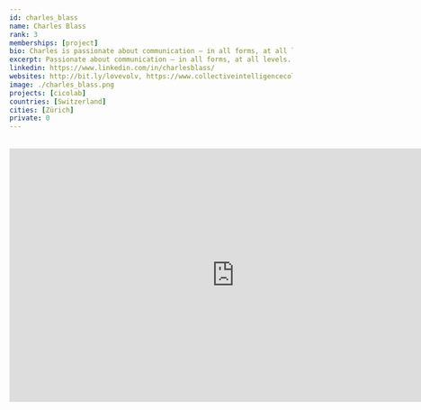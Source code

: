 ```yaml
---
id: charles_blass
name: Charles Blass
rank: 3
memberships: [project]
bio: Charles is passionate about communication – in all forms, at all levels – and sees it as fundamental to cooperation and collaboration of any kind. Charles is a DJ, festival producer, sound engineer and mapping freak. He's been mind-mapping for a long time, and also weaving networks and communities, projects and solutions for helping people and the planet. Media creator, broadcaster, archivist and nonprofit director, Charles is based in Zurich, Switzerland.
excerpt: Passionate about communication – in all forms, at all levels.
linkedin: https://www.linkedin.com/in/charlesblass/
websites: http://bit.ly/lovevolv, https://www.collectiveintelligencecollaboratory.com/
image: ./charles_blass.png
projects: [cicolab]
countries: [Switzerland]
cities: [Zürich]
private: 0
---
```


<BR>

<iframe src="https://player.vimeo.com/video/437905055" width="800" height="450" frameborder="0" allow="autoplay; fullscreen" allowfullscreen></iframe>

<BR>
